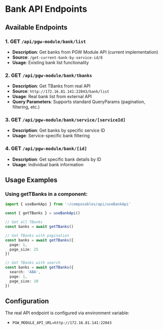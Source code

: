# Bank API Endpoints

## Available Endpoints

### 1. GET `/api/pgw-module/bank/list`
- **Description**: Get banks from PGW Module API (current implementation)
- **Source**: `/get-current-bank-by-service-id/8`
- **Usage**: Existing bank list functionality

### 2. GET `/api/pgw-module/bank/tbanks`
- **Description**: Get TBanks from real API 
- **Source**: `http://172.16.81.141:22043/bank/list`
- **Usage**: Real bank list from external API
- **Query Parameters**: Supports standard QueryParams (pagination, filtering, etc.)

### 3. GET `/api/pgw-module/bank/service/[serviceId]`
- **Description**: Get banks by specific service ID
- **Usage**: Service-specific bank filtering

### 4. GET `/api/pgw-module/bank/[id]`
- **Description**: Get specific bank details by ID
- **Usage**: Individual bank information

## Usage Examples

### Using getTBanks in a component:

```typescript
import { useBankApi } from '~/composables/api/useBankApi'

const { getTBanks } = useBankApi()

// Get all TBanks
const banks = await getTBanks()

// Get TBanks with pagination
const banks = await getTBanks({
  page: 1,
  page_size: 25
})

// Get TBanks with search
const banks = await getTBanks({
  search: 'ABA',
  page: 1,
  page_size: 10
})
```

## Configuration

The real API endpoint is configured via environment variable:
- `PGW_MODULE_API_URL=http://172.16.81.141:22043`